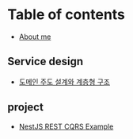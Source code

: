 # Table of contents

* [About me](README.md)

## Service design

* [도메인 주도 설계와 계층형 구조](service-design/domain-deriven-design-layered-architecture.md)

## project

* [NestJS REST CQRS Example](https://kyhsa93.gitbook.io/nestjs-rest-cqrs-example)

